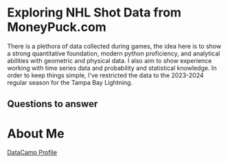 # Exploring NHL Shot Data from MoneyPuck.com
There is a plethora of data collected during games, the idea here is to show a strong quantitative foundation, modern python proficiency, and  analytical abilities with geometric and physical data.  I also aim to show experience working with time series data and probability and statistical knowledge.  In order to keep things simple, I've restricted the data to the 2023-2024 regular season for the Tampa Bay Lightning.

## Questions to answer


# About Me
[DataCamp Profile](https://www.datacamp.com/portfolio/spencer-2f6b6358-3dcc-4ecd-a877-63e24057c75b)
